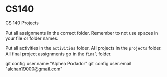 # CS140
CS 140 Projects

Put all assignments in the correct folder. Remember to not use spaces in your file or folder names.

Put all activities in the ```activities``` folder. All projects in the ```projects``` folder. All final project assignments go in the ```final``` folder.

git config user.name "Alphea Podador"
git config user.email "alchan19000@gmail.com"